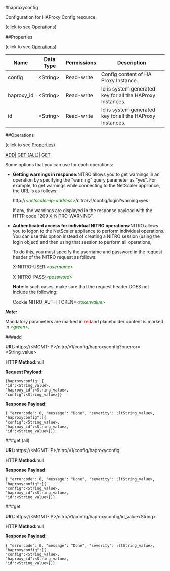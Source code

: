 #haproxyconfig



Configuration for HAProxy Config resource.

<span>(click to see [Operations](#operations))</span>



##Properties 

<span>(click to see [Operations](#operations))</span>





<table><thead><tr><th>Name</th><th>Data Type</th><th>Permissions</th><th>Description</th></tr></thead><tbody><tr><td>config</td><td>&lt;String></td><td>Read-write</td><td>Config content of HA Proxy Instance..</td></tr><tr><td>haproxy_id</td><td>&lt;String></td><td>Read-write</td><td>Id is system generated key for all the HAProxy Instances.</td></tr><tr><td>id</td><td>&lt;String></td><td>Read-write</td><td>Id is system generated key for all the HAProxy Instances.</td></tr></tbody></table>

##Operations 

<span>(click to see [Properties](#properties))</span>





[ADD](#add)| [GET (ALL)](#get-all)| [GET](#get)





Some options that you can use for each operations:

<ul><li><p><b>Getting warnings in response:</b>NITRO allows you to get warnings in an operation by specifying the "warning" query parameter as "yes". For example, to get warnings while connecting to the NetScaler appliance, the URL is as follows:</p><p>http://<span style="color:green;font-style:italic;">&lt;netscaler-ip-address&gt;</span>/nitro/v1/config/login?warning=yes</p><p>If any, the warnings are displayed in the response payload with the HTTP code "209 X-NITRO-WARNING".</p></li><li><p><b>Authenticated access for individual NITRO operations:</b>NITRO allows you to logon to the NetScaler appliance to perform individual operations. You can use this option instead of creating a NITRO session (using the login object) and then using that session to perform all operations,</p><p>To do this, you must specify the username and password in the request header of the NITRO request as follows:</p><p>X-NITRO-USER:<span style="color:green;font-style:italic;">&lt;username&gt;</span></p><p>X-NITRO-PASS:<span style="color:green;font-style:italic;">&lt;password&gt;</span></p><p><b>Note:</b>In such cases, make sure that the request header DOES not include the following:</p><p>Cookie:NITRO_AUTH_TOKEN=<span style="color:green;font-style:italic;">&lt;tokenvalue&gt;</span></p></li></ul>







***Note:*** 

Mandatory parameters are marked in <span style="color:#FF0000;">red</span>and placeholder content is marked in <span style="color:green;font-style:italic">&lt;green&gt;</span>.



###add







<b>URL:</b>https://&lt;MGMT-IP&gt;/nitro/v1/config/haproxyconfig?onerror=&lt;String_value&gt;

<b>HTTP Method:</b>null

<b>Request Payload: </b>
```
{haproxyconfig: {
"id":<String_value>,
"haproxy_id":<String_value>,
"config":<String_value>}}
```

<b>Response Payload: </b>
```
{ "errorcode": 0, "message": "Done", "severity": ;ltString_value>, "haproxyconfig":[{
"config":<String_value>,
"haproxy_id":<String_value>,
"id":<String_value>}]}
```







###get (all)







<b>URL:</b>https://&lt;MGMT-IP&gt;/nitro/v1/config/haproxyconfig

<b>HTTP Method:</b>null

<b>Response Payload: </b>
```
{ "errorcode": 0, "message": "Done", "severity": ;ltString_value>, "haproxyconfig":[{
"config":<String_value>,
"haproxy_id":<String_value>,
"id":<String_value>}]}
```







###get







<b>URL:</b>https://&lt;MGMT-IP&gt;/nitro/v1/config/haproxyconfig/id_value&lt;String&gt;

<b>HTTP Method:</b>null

<b>Response Payload: </b>
```
{ "errorcode": 0, "message": "Done", "severity": ;ltString_value>, "haproxyconfig":[{
"config":<String_value>,
"haproxy_id":<String_value>,
"id":<String_value>}]}
```







